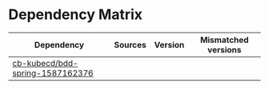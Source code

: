 # Dependency Matrix

Dependency | Sources | Version | Mismatched versions
---------- | ------- | ------- | -------------------
[cb-kubecd/bdd-spring-1587162376](https://github.com/cb-kubecd/bdd-spring-1587162376.git) |  | []() | 
